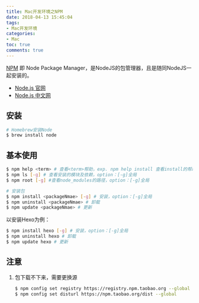 ```yaml
---
title: Mac开发环境之NPM
date: 2018-04-13 15:45:04
tags: 
- Mac开发环境
categories:
- Mac
toc: true
comments: true
---
```



[NPM](https://www.npmjs.com) 即 Node Package Manager，是NodeJS的包管理器，且是随同NodeJS一起安装的。

- [Node.js 官网](https://nodejs.org/en/)
- [Node.js 中文网](http://nodejs.cn)

## 安装

``` bash
# Homebrew安装Node
$ brew install node
```

## 基本使用

``` bash
$ npm help <term> # 查看<term>帮助，exp. npm help install 查看install的帮助
$ npm ls [-g] # 查看安装的模块及依赖，option：[-g]全局
$ npm root [-g] #查看node_modules的路径，option：[-g]全局

# 安装包
$ npm install <packageNmae> [-g] # 安装，option：[-g]全局
$ npm uninstall <packageNmae> # 卸载
$ npm update <packageNmae> # 更新
```

以安装Hexo为例：

```bash
$ npm install hexo [-g] # 安装，option：[-g]全局
$ npm uninstall hexo # 卸载
$ npm update hexo # 更新
```

## 注意

1. 包下载不下来，需要更换源
   
   ```bash
   $ npm config set registry https://registry.npm.taobao.org --global
   $ npm config set disturl https://npm.taobao.org/dist --global
   ```

